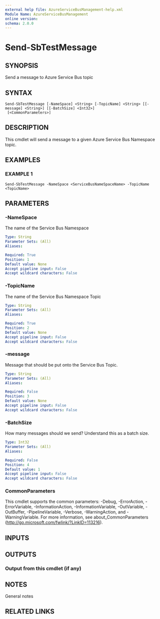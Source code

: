 ```yaml
---
external help file: AzureServiceBusManagement-help.xml
Module Name: AzureServiceBusManagement
online version:
schema: 2.0.0
---
```


# Send-SbTestMessage

## SYNOPSIS
Send a message to Azure Service Bus topic

## SYNTAX

```
Send-SbTestMessage [-NameSpace] <String> [-TopicName] <String> [[-message] <String>] [[-BatchSize] <Int32>]
 [<CommonParameters>]
```

## DESCRIPTION
This cmdlet will send a message to a given Azure Service Bus Namespace topic.

## EXAMPLES

### EXAMPLE 1
```
Send-SbTestMessage -NameSpace <ServiceBusNameSpaceName> -TopicName <TopicName>
```

## PARAMETERS

### -NameSpace
The name of the Service Bus Namespace

```yaml
Type: String
Parameter Sets: (All)
Aliases:

Required: True
Position: 1
Default value: None
Accept pipeline input: False
Accept wildcard characters: False
```

### -TopicName
The name of the Service Bus Namespace Topic

```yaml
Type: String
Parameter Sets: (All)
Aliases:

Required: True
Position: 2
Default value: None
Accept pipeline input: False
Accept wildcard characters: False
```

### -message
Message that should be put onto the Service Bus Topic.

```yaml
Type: String
Parameter Sets: (All)
Aliases:

Required: False
Position: 3
Default value: None
Accept pipeline input: False
Accept wildcard characters: False
```

### -BatchSize
How many messages should we send?
Understand this as a batch size.

```yaml
Type: Int32
Parameter Sets: (All)
Aliases:

Required: False
Position: 4
Default value: 1
Accept pipeline input: False
Accept wildcard characters: False
```

### CommonParameters
This cmdlet supports the common parameters: -Debug, -ErrorAction, -ErrorVariable, -InformationAction, -InformationVariable, -OutVariable, -OutBuffer, -PipelineVariable, -Verbose, -WarningAction, and -WarningVariable.
For more information, see about_CommonParameters (http://go.microsoft.com/fwlink/?LinkID=113216).

## INPUTS

## OUTPUTS

### Output from this cmdlet (if any)
## NOTES
General notes

## RELATED LINKS
